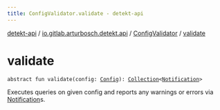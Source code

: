 ```yaml
---
title: ConfigValidator.validate - detekt-api
---
```


[detekt-api](../../index.html) / [io.gitlab.arturbosch.detekt.api](../index.html) / [ConfigValidator](index.html) / [validate](./validate.html)

# validate

`abstract fun validate(config: `[`Config`](../-config/index.html)`): `[`Collection`](https://kotlinlang.org/api/latest/jvm/stdlib/kotlin.collections/-collection/index.html)`<`[`Notification`](../-notification/index.html)`>`

Executes queries on given config and reports any warnings or errors via [Notification](../-notification/index.html)s.

